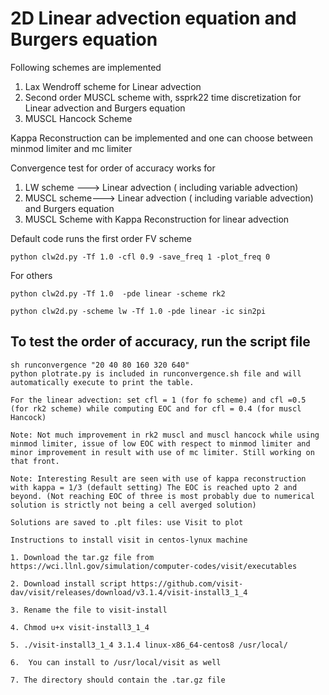 # 2D Linear advection equation and Burgers equation
Following schemes are implemented
1. Lax Wendroff scheme for Linear advection 
2. Second order MUSCL scheme with, ssprk22 time discretization for Linear advection and Burgers equation
3. MUSCL Hancock Scheme 

Kappa Reconstruction can be implemented and one can choose between minmod limiter and mc limiter


Convergence test for order of accuracy works for 
1. LW scheme ---> Linear advection ( including variable advection)
2. MUSCL scheme---> Linear advection ( including variable advection) and Burgers equation
3. MUSCL Scheme with Kappa Reconstruction for linear advection

Default code runs the first order FV scheme

```
python clw2d.py -Tf 1.0 -cfl 0.9 -save_freq 1 -plot_freq 0
```
For others

```
python clw2d.py -Tf 1.0  -pde linear -scheme rk2 
```

```
python clw2d.py -scheme lw -Tf 1.0 -pde linear -ic sin2pi 
```

## To test the order of accuracy, run the script file
```
sh runconvergence "20 40 80 160 320 640"
python plotrate.py is included in runconvergence.sh file and will automatically execute to print the table.

For the linear advection: set cfl = 1 (for fo scheme) and cfl =0.5 (for rk2 scheme) while computing EOC and for cfl = 0.4 (for muscl Hancock)

Note: Not much improvement in rk2 muscl and muscl hancock while using minmod limiter, issue of low EOC with respect to minmod limiter and minor improvement in result with use of mc limiter. Still working on that front. 

Note: Interesting Result are seen with use of kappa reconstruction with kappa = 1/3 (default setting) The EOC is reached upto 2 and beyond. (Not reaching EOC of three is most probably due to numerical solution is strictly not being a cell averged solution)

Solutions are saved to .plt files: use Visit to plot

Instructions to install visit in centos-lynux machine

1. Download the tar.gz file from https://wci.llnl.gov/simulation/computer-codes/visit/executables

2. Download install script https://github.com/visit-dav/visit/releases/download/v3.1.4/visit-install3_1_4

3. Rename the file to visit-install

4. Chmod u+x visit-install3_1_4

5. ./visit-install3_1_4 3.1.4 linux-x86_64-centos8 /usr/local/

6.  You can install to /usr/local/visit as well

7. The directory should contain the .tar.gz file 
